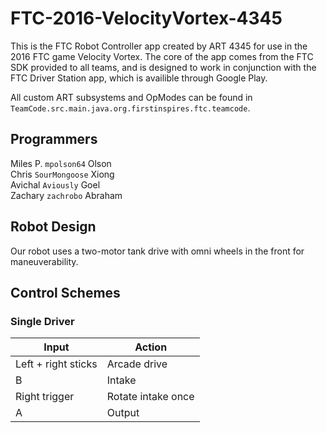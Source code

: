 # FTC-2016-VelocityVortex-4345
This is the FTC Robot Controller app created by ART 4345 for use in the 2016 FTC game Velocity Vortex.
The core of the app comes from the FTC SDK provided to all teams, and is designed to work in conjunction with the FTC Driver Station app, which is availible through Google Play.

All custom ART subsystems and OpModes can be found in `TeamCode.src.main.java.org.firstinspires.ftc.teamcode`.

## Programmers
Miles P. `mpolson64` Olson  
Chris `SourMongoose` Xiong  
Avichal `Aviously` Goel  
Zachary `zachrobo` Abraham
## Robot Design
Our robot uses a two-motor tank drive with omni wheels in the front for maneuverability. 

## Control Schemes
### Single Driver
| Input         | Action             |
| ------------- | ------------------ |
| Left + right sticks    | Arcade drive       |
| B             | Intake             |
| Right trigger | Rotate intake once |
| A             | Output        |
